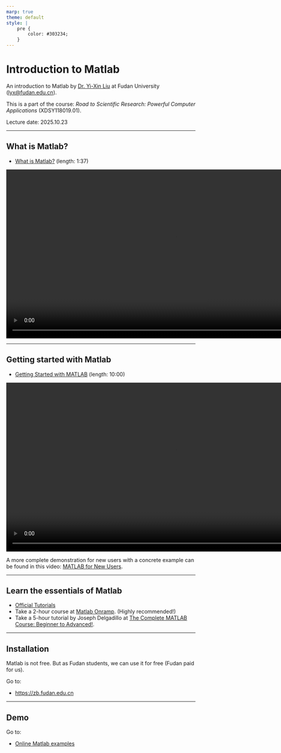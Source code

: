 ```yaml
---
marp: true
theme: default
style: |
    pre {
        color: #303234;
    }
---
```


<!--
backgroundColor: #191a2e
color: skyblue
-->
# Introduction to Matlab

An introduction to Matlab by [Dr. Yi-Xin Liu](http://www.yxliu.group) at Fudan University (lyx@fudan.edu.cn).

This is a part of the course: *Road to Scientific Research: Powerful Computer Applications* (XDSY118019.01).

Lecture date: 2025.10.23

---

<!-- _paginate: true -->
## What is Matlab?

- [What is Matlab?](https://youtu.be/joilU9m-sNk) (length: 1:37)

<video height="450" controls>
    <source src="matlab1.mp4">
</video>

---

## Getting started with Matlab

- [Getting Started with MATLAB](https://youtu.be/OHxR8iMHDWw) (length: 10:00)

<video height="450" controls>
    <source src="matlab2.mp4">
</video>

A more complete demonstration for new users with a concrete example can be found in this video: [MATLAB for New Users](https://youtu.be/Nw7r4i6Ixio).

---

## Learn the essentials of Matlab

- [Official Tutorials](https://www.mathworks.com/tutorials)
- Take a 2-hour course at [Matlab Onramp](https://www.mathworks.com/learn/tutorials/matlab-onramp.html). (Highly recommended!)
- Take a 5-hour tutorial by Joseph Delgadillo at [The Complete MATLAB Course: Beginner to Advanced!](https://youtu.be/T_ekAD7U-wU).

---

## Installation

Matlab is not free. But as Fudan students, we can use it for free (Fudan paid for us).

Go to:

- https://zb.fudan.edu.cn

---

## Demo

Go to:

- [Online Matlab examples](https://www.mathworks.com/help/matlab/examples.html?category=getting-started-with-matlab&s_tid=CRUX_topnav)
